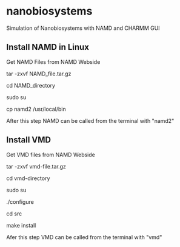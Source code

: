 # nanobiosystems

Simulation of Nanobiosystems with NAMD and CHARMM GUI

## Install NAMD in Linux
Get NAMD Files from NAMD Webside

tar -zxvf NAMD_file.tar.gz 

cd NAMD_directory

sudo su

cp namd2 /usr/local/bin

After this step NAMD can be called from the terminal with "namd2" 



## Install VMD
Get VMD files from NAMD Webside

tar -zxvf vmd-file.tar.gz

cd vmd-directory

sudo su

./configure

cd src

make install


Afer this step VMD can be called from the terminal with "vmd"
